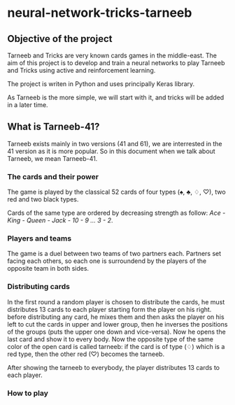 # neural-network-tricks-tarneeb

## Objective of the project
Tarneeb and Tricks are very known cards games in the middle-east.
The aim of this project is to develop and train a neural networks to play Tarneeb and Tricks using active and reinforcement learning.

The project is writen in Python and uses principally Keras library.

As Tarneeb is the more simple, we will start with it, and tricks will be added in a later time.

## What is Tarneeb-41?
Tarneeb exists mainly in two versions (41 and 61), we are interrested in the 41 version as it is more popular. So in this document when we talk about Tarneeb, we mean Tarneeb-41.

### The cards and their power
The game is played by the classical 52 cards of four types (♠, ♣, ♢, ♡), two red and two black types.

Cards of the same type are ordered by decreasing strength as follow:
*Ace - King - Queen - Jack - 10 - 9 ... 3 - 2*.

### Players and teams
The game is a duel between two teams of two partners each. Partners set facing each others, so each one is surroundend by the players of the opposite team in both sides.

### Distributing cards
In the first round a random player is chosen to distribute the cards, he must distributes 13 cards to each player starting form the player on his right. before distributing any card, he mixes them and then asks the player on his left to cut the cards in upper and lower group, then he inverses the positions of the groups (puts the upper one down and vice-versa). Now he opens the last card and show it to every body. Now the opposite type of the same color of the open card is called tarneeb: if the card is of type (♢) which is a red type, then the other red (♡) becomes the tarneeb.

After showing the tarneeb to everybody, the player distributes 13 cards to each player.

### How to play



